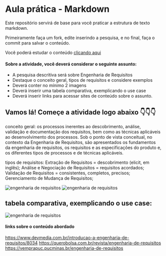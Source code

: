 # Aula prática - Markdown

Este repositório servirá de base para você praticar a estrutura de texto markdown. 

Primeiramente faça um fork, edite inserindo a pesquisa, e no final, faça o commit para salvar o conteúdo.

Você poderá estudar o conteúdo [clicando aqui](https://docs.pipz.com/central-de-ajuda/learning-center/guia-basico-de-markdown#open)

#### Sobre a atividade, você deverá considerar o seguinte assunto:

- A pesquisa descritiva será sobre Engenharia de Requisitos
- Destaque o conceito geral, tipos de requisitos e considere exemplos
- Deverá conter no mínimo 2 imagens
- Deverá inserir uma tabela comparativa, exemplicando o use case
- Deverá inserir links para acessar sites de conteúdo sobre o assunto.


## Vamos lá! Começe a atividade logo abaixo 👇👇👇
conceito geral:
os processos inerentes ao descobrimento, análise, validação e documentação dos requisitos, bem como as técnicas aplicáveis
ao desenvolvimento dos processos. Sob o ponto de vista conceitual, no contexto da Engenharia de Requisitos,
são apresentados os fundamentos da engenharia de requisitos, 
os requisitos e as especificações do produto e, os diferentes tipos de processos e de técnicas aplicáveis.

tipos de requisitos: Extração de Requisitos = descobrimento (elicit, em inglês);
Análise e Negociação de Requisitos = requisitos acordados;
Validação de Requisitos = consistentes, completos, precisos;
Gerenciamento de Mudança de Requisitos;

![engenharia de requisitos](https://www.devmedia.com.br/imagens/engsoft/artigo6/image05.jpg)
![engenharia de requisitos](https://i.ytimg.com/vi/QK_0GppsvZ4/maxresdefault.jpg)

## tabela comparativa, exemplicando o use case: 
![engenharia de requisitos](https://miro.medium.com/v2/resize:fit:1400/1*ZYH-QGU7tBWstwGGBvPY4A.png)

#### links sobre o conteúdo abordado 
https://www.devmedia.com.br/introducao-a-engenharia-de-requisitos/8034
https://querobolsa.com.br/revista/engenharia-de-requisitos
https://vemprapuc.pucminas.br/engenharia-de-requisitos
